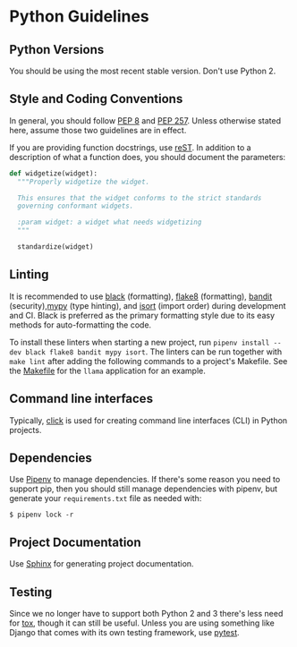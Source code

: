 # Python Guidelines

## Python Versions

You should be using the most recent stable version. Don't use Python 2.

## Style and Coding Conventions

In general, you should follow [PEP 8](https://www.python.org/dev/peps/pep-0008/) and [PEP 257](https://www.python.org/dev/peps/pep-0257/). Unless otherwise stated here, assume those two guidelines are in effect.

If you are providing function docstrings, use [reST](http://docutils.sourceforge.net/rst.html). In addition to a description of what a function does, you should document the parameters:

```python
def widgetize(widget):
  """Properly widgetize the widget.

  This ensures that the widget conforms to the strict standards
  governing conformant widgets.

  :param widget: a widget what needs widgetizing
  """

  standardize(widget)
```

## Linting
It is recommended to use [black](https://black.readthedocs.io/en/stable/) (formatting), [flake8](https://flake8.pycqa.org/en/latest/index.html#quickstart) (formatting), [bandit](https://bandit.readthedocs.io/en/latest/) (security),[mypy](https://mypy.readthedocs.io/en/stable/) (type hinting), and [isort](https://pycqa.github.io/isort/) (import order) during development and CI. Black is preferred as the primary formatting style due to its easy methods for auto-formatting the code. 

To install these linters when starting a new project, run `pipenv install --dev black flake8 bandit mypy isort`. The linters can be run together with `make lint` after adding the following commands to a project's Makefile. See the [Makefile](https://github.com/MITLibraries/alma-scripts/blob/main/Makefile) for the `llama` application for an example.




## Command line interfaces
Typically, [click](https://click.palletsprojects.com/en/8.0.x/) is used for creating command line interfaces (CLI) in Python projects.

## Dependencies

Use [Pipenv](https://pipenv.readthedocs.io/en/latest/) to manage dependencies. If there's some reason you need to support pip, then you should still manage dependencies with pipenv, but generate your `requirements.txt` file as needed with:

```
$ pipenv lock -r
```

## Project Documentation

Use [Sphinx](http://sphinx-doc.org/) for generating project documentation.

## Testing

Since we no longer have to support both Python 2 and 3 there's less need for [tox](https://tox.readthedocs.org/en/latest/), though it can still be useful. Unless you are using something like Django that comes with its own testing framework, use [pytest](https://docs.pytest.org).
